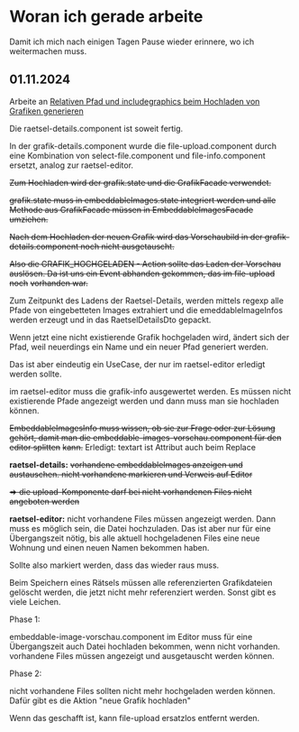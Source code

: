 # Woran ich gerade arbeite

Damit ich mich nach einigen Tagen Pause wieder erinnere, wo ich weitermachen muss.

## 01.11.2024

Arbeite an [Relativen Pfad und includegraphics beim Hochladen von Grafiken generieren](https://github.com/heike2718/mathe-jung-alt/issues/96)

Die raetsel-details.component ist soweit fertig.

In der grafik-details.component wurde die file-upload.component durch eine Kombination von select-file.component und file-info.component
ersetzt, analog zur raetsel-editor.

~~Zum Hochladen wird der grafik.state und die GrafikFacade verwendet.~~ 

~~grafik.state muss in embeddableImages.state integriert werden und alle Methode aus GrafikFacade müssen in EmbeddableImagesFacade umziehen.~~

~~Nach dem Hochladen der neuen Grafik wird das Vorschaubild in der grafik-details.component noch nicht ausgetauscht.~~


~~Also die GRAFIK_HOCHGELADEN - Action sollte das Laden der Vorschau auslösen. Da ist uns ein Event abhanden gekommen, das im file-upload noch~~
~~vorhanden war.~~


Zum Zeitpunkt des Ladens der Raetsel-Details, werden mittels regexp alle Pfade von eingebetteten Images extrahiert und die emeddableImageInfos werden 
erzeugt und in das RaetselDetailsDto gepackt.

Wenn jetzt eine nicht existierende Grafik hochgeladen wird, ändert sich der Pfad, weil neuerdings ein Name und ein neuer Pfad generiert werden.

Das ist aber eindeutig ein UseCase, der nur im raetsel-editor erledigt werden sollte. 

im raetsel-editor muss die grafik-info ausgewertet werden. Es müssen nicht existierende Pfade angezeigt werden und dann muss man sie 
hochladen können.

~~EmbeddableImagesInfo muss wissen, ob sie zur Frage oder zur Lösung gehört, damit man die embeddable-images-vorschau.component für den editor splitten~~ ~~kann.~~ Erledigt: textart ist Attribut auch beim Replace





__raetsel-details:__ ~~vorhandene embeddableImages anzeigen und austauschen. nicht vorhandene markieren und Verweis auf Editor~~

~~=> die upload-Komponente darf bei nicht vorhandenen Files nicht angeboten werden~~

__raetsel-editor:__ nicht vorhandene Files müssen angezeigt werden. Dann muss es möglich sein, die Datei hochzuladen. Das ist aber nur für eine
Übergangszeit nötig, bis alle aktuell hochgeladenen Files eine neue Wohnung und einen neuen Namen bekommen haben.

Sollte also markiert werden, dass das wieder raus muss.

Beim Speichern eines Rätsels müssen alle referenzierten Grafikdateien gelöscht werden, die jetzt nicht mehr referenziert werden.
Sonst gibt es viele Leichen.

Phase 1:

embeddable-image-vorschau.component im Editor muss für eine Übergangszeit auch Datei hochladen bekommen, wenn nicht vorhanden.
vorhandene Files müssen angezeigt und ausgetauscht werden können.

Phase 2: 

nicht vorhandene Files sollten nicht mehr hochgeladen werden können. Dafür gibt es die Aktion "neue Grafik hochladen"








Wenn das geschafft ist, kann file-upload ersatzlos entfernt werden.